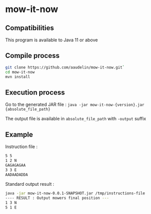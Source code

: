 # mow-it-now

## Compatibilities
This program is available to Java 11 or above

## Compile process
```bash
git clone https://github.com/aaudelin/mow-it-now.git`
cd mow-it-now
mvn install
```

## Execution process
Go to the generated JAR file :
`java -jar mow-it-now-{version}.jar {absolute_file_path}`

The output file is available in `absolute_file_path` with `-output` suffix 

## Example
Instruction file :
```bash
5 5
1 2 N
GAGAGAGAA
3 3 E
AADAADADDA
```

Standard output result :
```bash
java -jar mow-it-now-0.0.1-SNAPSHOT.jar /tmp/instructions-file
---- RESULT : Output mowers final position ---
1 3 N
5 1 E
```


